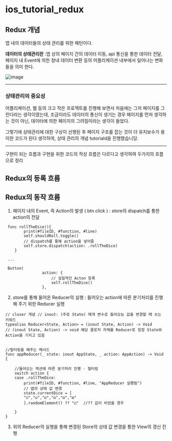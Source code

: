 # ios_tutorial_redux 

## Redux 개념

앱 내의 데이터들의 상태 관리를 위한 패턴이다. 



**데이터의 상태관리란**
:앱 상의 페이지 간의 데이터 이동, api 통신을 통한 데이터 전달, 페이지 내 Event에 의한 창내 데이터 변환 등의 어플리케이션 내부에서 일어나는
변화들을 의미 한다. 


![image](https://user-images.githubusercontent.com/67617819/124408965-58c93380-dd82-11eb-8ce9-8b17c80c5d25.png)


---
### 상태관리의 중요성

어플리케이션, 웹 등의 크고 작은 프로젝트를 진행해 보면서 처음에는 그저 페이지를 그린다라는 생각이였는데, 조금이라도 데이터의 통신이 생기는 경우 페이지를 먼저 생각하는 것이 아닌, 데이터에 의한 페이지의 그려짐이라는 생각이 들었다.

그렇기에 상태관리에 대한 구상이 선행된 후 페이지 구조를 잡는 것이 더 유지보수가 용이한 코드가 된다 생각하여, 상태 관리의 개념 tutoriald을 진행했습니당.

---

구현이 되는 흐름과 구현을 위한 코드의 작성 흐름은 다르다고 생각하여 두가지의 흐름으로 정리

## Redux의 등록 흐름




## Redux의 동작 흐름

1. 페이지 내의 Event, 즉 Action의 발생 ( btn click )
  : store의 dispatch를 통한 action의 전달
```
 func rollTheDice(){
        print(#fileID, #function, #line)
        self.shouldRoll.toggle()
        // dispatch를 통해 action을 넣어줌
        self.store.dispatch(action: .rollTheDice)
    }
    
 ...
 
 Button(
                action: {            
                    // 실질적인 Acton 등록
                    self.rollTheDice()  
                },
```
2. store를 통해 들어온 Reducer의 실행
  : 들어오는 action에 따른 분기처리를 진행해 주기 위한 Reducer 실행

```
// closer 개념 // inout: (주로 State) 매개 변수로 들어오능 값을 변경할 때 쓰는 키워드
typealias Reducer<State, Action> = (inout State, Action) -> Void
// (inout State, Action) -> void 해당 클로저 자체를 Reducer로 칭함 State와 Action을 기지고 있음


//필터링을 해주는 메서드
func appReducer(_ state: inout AppState, _ action: AppAction) -> Void {
    
    //들어오는 액션에 따른 분기처리 진행 - 필터링
    switch action {
    case .rollTheDice:
        print(#fileID, #function, #line, "AppReducer 실행됨")
        // 앱의 상태 값 변경
        state.currentDice = [
        "⚀","⚁","⚂","⚃","⚄","⚅"
        ].randomElement() ?? "⚀"  //?? 값이 비었을 경우
   
    }
}

```


3. 위의 Reducer의 실행을 통해 변경된 Store의 상태 값 변경을 통한 View의 갱신 진행
```ㅅㅣ
```
